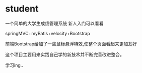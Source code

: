 # student
一个简单的大学生成绩管理系统  新人入门可以看看

springMVC+myBatis+velocity+Bootstrap

前端Bootstrap给加了一些鼠标悬浮特效,使整个页面看起来更加友好

这个项目主要用来实践自己学的新技术并不断完善改进整合。

学习ing..
